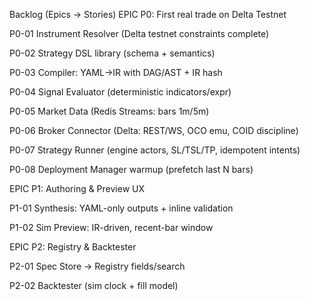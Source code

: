 
Backlog (Epics → Stories)
EPIC P0: First real trade on Delta Testnet

P0-01 Instrument Resolver (Delta testnet constraints complete)

P0-02 Strategy DSL library (schema + semantics)

P0-03 Compiler: YAML→IR with DAG/AST + IR hash

P0-04 Signal Evaluator (deterministic indicators/expr)

P0-05 Market Data (Redis Streams: bars 1m/5m)

P0-06 Broker Connector (Delta: REST/WS, OCO emu, COID discipline)

P0-07 Strategy Runner (engine actors, SL/TSL/TP, idempotent intents)

P0-08 Deployment Manager warmup (prefetch last N bars)

EPIC P1: Authoring & Preview UX

P1-01 Synthesis: YAML-only outputs + inline validation

P1-02 Sim Preview: IR-driven, recent-bar window

EPIC P2: Registry & Backtester

P2-01 Spec Store → Registry fields/search

P2-02 Backtester (sim clock + fill model)

